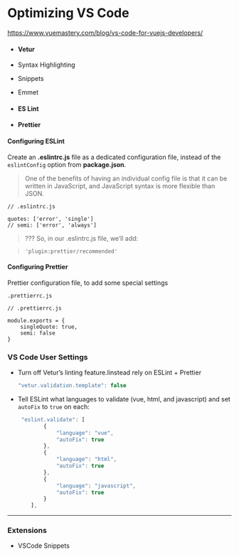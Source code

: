 # Optimizing VS Code

https://www.vuemastery.com/blog/vs-code-for-vuejs-developers/

- #### Vetur

- Syntax Highlighting
- Snippets
- Emmet

- #### ES Lint

- #### Prettier



#### Configuring ESLint

Create an **.eslintrc.js** file as a dedicated configuration file,  instead of the `eslintConfig` option from **package.json**.

> One of the benefits of having an individual config file is that it can be written in JavaScript, and JavaScript syntax is more flexible than JSON.

```
// .eslintrc.js
```



```
quotes: ['error', 'single']
// semi: ['error', 'always']
```

> ??? So, in our .eslintrc.js file, we’ll add:

> ```
> 'plugin:prettier/recommended'
> ```

#### Configuring Prettier

Prettier configuration file, to add some special settings

 `.prettierrc.js`

```
// .prettierrc.js

module.exports = {
	singleQuote: true,
	semi: false
}
```

### VS Code User Settings

- Turn off Vetur’s linting feature.Iinstead rely on ESLint + Prettier 

  ```js
  "vetur.validation.template": false
  ```

  

- Tell ESLint what languages  to validate (vue, html, and javascript) and set `autoFix` to `true` on each:

  ```js
   "eslint.validate": [
          {
              "language": "vue",
              "autoFix": true
          },
          {
              "language": "html",
              "autoFix": true
          },
          {
              "language": "javascript",
              "autoFix": true
          }
      ],
  ```

  

------

### Extensions

- VSCode Snippets
